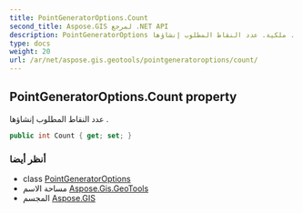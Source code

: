 ```yaml
---
title: PointGeneratorOptions.Count
second_title: Aspose.GIS لمرجع .NET API
description: PointGeneratorOptions ملكية. عدد النقاط المطلوب إنشاؤها .
type: docs
weight: 20
url: /ar/net/aspose.gis.geotools/pointgeneratoroptions/count/
---
```

## PointGeneratorOptions.Count property

عدد النقاط المطلوب إنشاؤها .

```csharp
public int Count { get; set; }
```

### أنظر أيضا

* class [PointGeneratorOptions](../)
* مساحة الاسم [Aspose.Gis.GeoTools](../../pointgeneratoroptions/)
* المجسم [Aspose.GIS](../../../)


